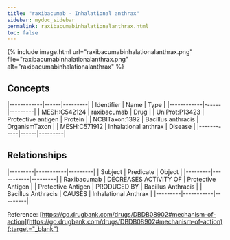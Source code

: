```yaml
---
title: "raxibacumab - Inhalational anthrax"
sidebar: mydoc_sidebar
permalink: raxibacumabinhalationalanthrax.html
toc: false 
---
```


{% include image.html url="raxibacumabinhalationalanthrax.png" file="raxibacumabinhalationalanthrax.png" alt="raxibacumabinhalationalanthrax" %}

## Concepts

|------------|------|---------|
| Identifier | Name | Type    |
|------------|------|---------|
| MESH:C542124 | raxibacumab | Drug |
| UniProt:P13423 | Protective antigen | Protein |
| NCBITaxon:1392 | Bacillus anthracis | OrganismTaxon |
| MESH:C571912 | Inhalational anthrax | Disease |
|------------|------|---------|

## Relationships

|---------|-----------|---------|
| Subject | Predicate | Object  |
|---------|-----------|---------|
| Raxibacumab | DECREASES ACTIVITY OF | Protective Antigen |
| Protective Antigen | PRODUCED BY | Bacillus Anthracis |
| Bacillus Anthracis | CAUSES | Inhalational Anthrax |
|---------|-----------|---------|

Reference: [https://go.drugbank.com/drugs/DBDB08902#mechanism-of-action](https://go.drugbank.com/drugs/DBDB08902#mechanism-of-action){:target="_blank"}